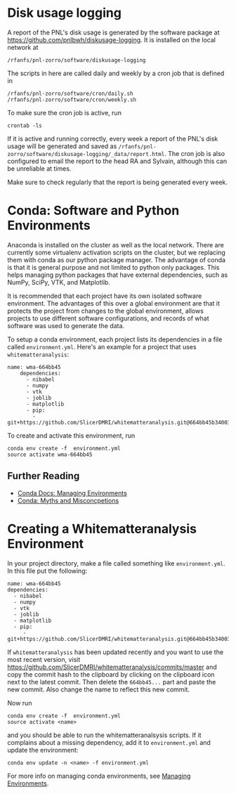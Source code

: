 
# Disk usage logging

A report of the PNL's disk usage is generated by the software package
at https://github.com/pnlbwh/diskusage-logging.  It is installed on
the local network at

    /rfanfs/pnl-zorro/software/diskusage-logging

The scripts in here are called daily and weekly by a cron job that is defined
in

    /rfanfs/pnl-zorro/software/cron/daily.sh
    /rfanfs/pnl-zorro/software/cron/weekly.sh

To make sure the cron job is active, run

    crontab -ls

If it is active and running correctly, every week a report of the PNL's disk
usage will be generated and saved as
`/rfanfs/pnl-zorro/software/diskusage-logging/_data/report.html`. The cron job
is also configured to email the report to the head RA and Sylvain, although this
can be unreliable at times.

Make sure to check regularly that the report is being generated every week.


# Conda: Software and Python Environments

Anaconda is installed on the cluster as well as the local network.
There are currently some virtualenv activation scripts on the cluster,
but we replacing them with conda as our python package manager.
The advantage of conda is that it is general purpose and not limited to python
only packages.  This helps managing python packages that have external dependencies,
such as NumPy, SciPy, VTK, and Matplotlib.

It is recommended that each project have its own isolated software environment.
The advantages of this over a global environment are that it protects the
project from changes to the global environment, allows projects to use different
software configurations, and records of what software was used to generate the
data.

To setup a conda environment, each project lists its dependencies in a file
called `environment.yml`.  Here's an example for a project that uses
`whitematteranalysis`:

    name: wma-664bb45
        dependencies:
          - nibabel
          - numpy
          - vtk
          - joblib
          - matplotlib
          - pip:
            - git+https://github.com/SlicerDMRI/whitematteranalysis.git@664bb45b34003689f0dccbed45cf864bb11ce4a5

To create and activate this environment, run

    conda env create -f  environment.yml
    source activate wma-664bb45


## Further Reading

* [Conda Docs: Managing Environments](https://conda.io/docs/using/envs.html)
* [Conda: Myths and Misconcpetions](https://jakevdp.github.io/blog/2016/08/25/conda-myths-and-misconceptions/)


# Creating a Whitematteranalysis Environment

In your project directory, make a file called something like `environment.yml`.
In this file put the following:

    name: wma-664bb45
    dependencies:
      - nibabel
      - numpy
      - vtk
      - joblib
      - matplotlib
      - pip:
         - git+https://github.com/SlicerDMRI/whitematteranalysis.git@664bb45b34003689f0dccbed45cf864bb11ce4a5

If `whitematteranalysis` has been updated recently and you want to use the most recent
version, visit https://github.com/SlicerDMRI/whitematteranalysis/commits/master and
copy the commit hash to the clipboard by clicking on the clipboard icon next to the
latest commit. Then delete the `664bb45...` part and paste the new commit.  Also
change the name to reflect this new commit.

Now run

    conda env create -f  environment.yml
    source activate <name>

and you should be able to run the whitematteranalsysis scripts. If it
complains about a missing dependency, add it to `environment.yml` and
update the environment:

    conda env update -n <name> -f environment.yml

For more info on managing conda environments,
see [Managing Environments](https://conda.io/docs/using/envs.html).

